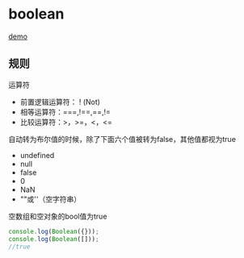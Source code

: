 # boolean

[demo](boolean.js)

## 规则

运算符

- 前置逻辑运算符： ! (Not)
- 相等运算符：===,!==,==,!=
- 比较运算符：>，>=，<，<=

自动转为布尔值的时候，除了下面六个值被转为false，其他值都视为true

- undefined
- null
- false
- 0
- NaN
- ""或''（空字符串）

空数组和空对象的bool值为true

```javascript
console.log(Boolean({}));
console.log(Boolean([]));
//true
```

